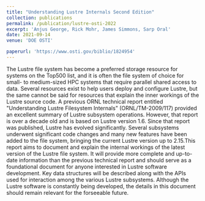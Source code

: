 ```yaml
---
title: "Understanding Lustre Internals Second Edition"
collection: publications
permalink: /publication/lustre-osti-2022
excerpt: 'Anjus George, Rick Mohr, James Simmons, Sarp Oral'
date: 2021-09-14
venue: 'DOE OSTI'

paperurl: 'https://www.osti.gov/biblio/1824954'
---
```

The Lustre file system has become a preferred storage resource for systems on the Top500 list, and it is often the file system of choice for small- to medium-sized HPC systems that require parallel shared access to data. Several resources exist to help users deploy and configure Lustre, but the same cannot be said for resources that explain the inner workings of the Lustre source code. A previous ORNL technical report entitled "Understanding Lustre Filesystem Internals" (ORNL/TM-2009/117) provided an excellent summary of Lustre subsystem operations. However, that report is over a decade old and is based on Lustre version 1.6. Since that report was published, Lustre has evolved significantly. Several subsystems underwent significant code changes and many new features have been added to the file system, bringing the current Lustre version up to 2.15.This report aims to document and explain the internal workings of the latest version of the Lustre file system. It will provide more complete and up-to-date information than the previous technical report and should serve as a foundational document for anyone interested in Lustre software development. Key data structures will be described along with the APIs used for interaction among the various Lustre subsystems. Although the Lustre software is constantly being developed, the details in this document should remain relevant for the forseeable future.
